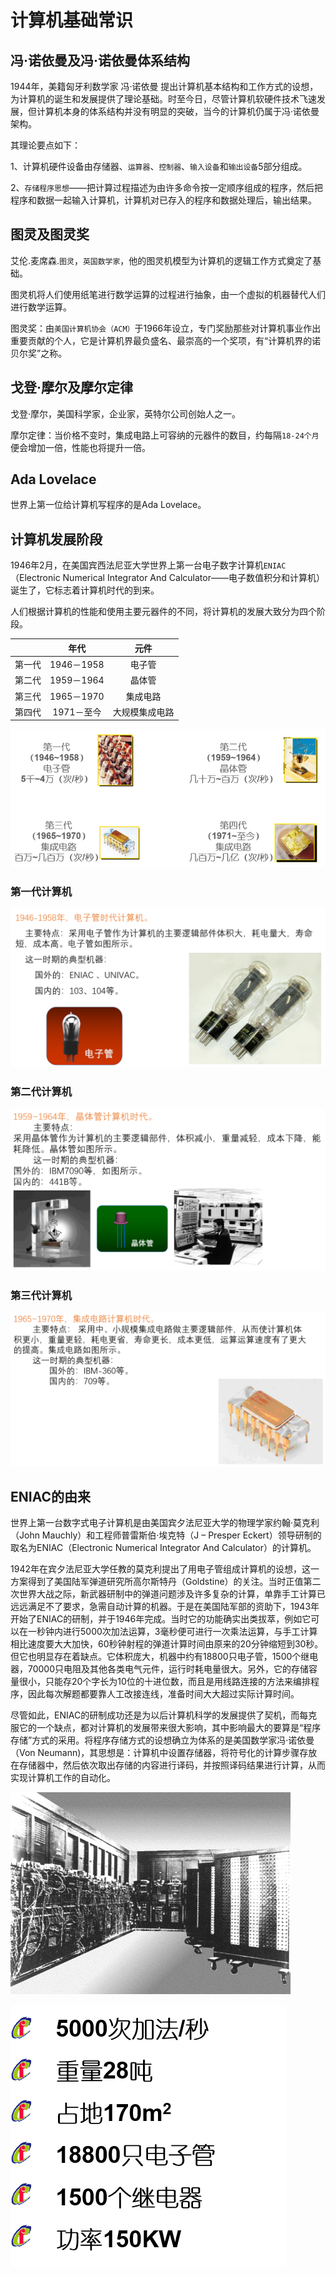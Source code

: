 # 计算机基础常识

## 冯·诺依曼及冯·诺依曼体系结构

1944年，美籍匈牙利数学家 冯·诺依曼 提出计算机基本结构和工作方式的设想，为计算机的诞生和发展提供了理论基础。时至今日，尽管计算机软硬件技术飞速发展，但计算机本身的体系结构并没有明显的突破，当今的计算机仍属于冯·诺依曼架构。

其理论要点如下：

&#x20;     1、计算机硬件设备由存储器、`运算器`、`控制器`、`输入设备`和`输出设备`5部分组成。

&#x20;     2、`存储程序思想`——把计算过程描述为由许多命令按一定顺序组成的程序，然后把程序和数据一起输入计算机，计算机对已存入的程序和数据处理后，输出结果。

## 图灵及图灵奖

艾伦.麦席森.`图灵`，`英国数学家`，他的图灵机模型为计算机的逻辑工作方式奠定了基础。

图灵机将人们使用纸笔进行数学运算的过程进行抽象，由一个虚拟的机器替代人们进行数学运算。

图灵奖：由`美国计算机协会（ACM）`于1966年设立，专门奖励那些对计算机事业作出重要贡献的个人，它是计算机界最负盛名、最崇高的一个奖项，有“计算机界的诺贝尔奖”之称。

## 戈登·摩尔及摩尔定律

戈登·摩尔，美国科学家，企业家，英特尔公司创始人之一。

摩尔定律：当价格不变时，集成电路上可容纳的元器件的数目，约每隔`18-24个月`便会增加一倍，性能也将提升一倍。

## Ada Lovelace

世界上第一位给计算机写程序的是Ada Lovelace。

## 计算机发展阶段

1946年2月，在美国宾西法尼亚大学世界上第一台电子数字计算机`ENIAC`（Electronic Numerical Integrator And Calculator——电子数值积分和计算机）诞生了，它标志着计算机时代的到来。​

人们根据计算机的性能和使用主要元器件的不同，将计算机的发展大致分为四个阶段。

|     |     年代    |    元件   |
| :-: | :-------: | :-----: |
| 第一代 | 1946－1958 |   电子管   |
| 第二代 | 1959－1964 |   晶体管   |
| 第三代 | 1965－1970 |   集成电路  |
| 第四代 |  1971－至今  | 大规模集成电路 |

![](.gitbook/assets/6.png)

### 第一代计算机

![](.gitbook/assets/7.png)

### 第二代计算机

![](.gitbook/assets/8.png)

### 第三代计算机

![](.gitbook/assets/9.png)





## ENIAC的由来

&#x20;       世界上第一台数字式电子计算机是由美国宾夕法尼亚大学的物理学家约翰·莫克利（John Mauchly）和工程师普雷斯伯·埃克特（J – Presper Eckert）领导研制的取名为ENIAC（Electronic Numerical Integrator And Calculator）的计算机。

&#x20;       1942年在宾夕法尼亚大学任教的莫克利提出了用电子管组成计算机的设想，这一方案得到了美国陆军弹道研究所高尔斯特丹（Goldstine）的关注。当时正值第二次世界大战之际，新武器研制中的弹道问题涉及许多复杂的计算，单靠手工计算已远远满足不了要求，急需自动计算的机器。于是在美国陆军部的资助下，1943年开始了ENIAC的研制，并于1946年完成。当时它的功能确实出类拔萃，例如它可以在一秒钟内进行5000次加法运算，3毫秒便可进行一次乘法运算，与手工计算相比速度要大大加快，60秒钟射程的弹道计算时间由原来的20分钟缩短到30秒。但它也明显存在着缺点。它体积庞大，机器中约有18800只电子管，1500个继电器，70000只电阻及其他各类电气元件，运行时耗电量很大。另外，它的存储容量很小，只能存20个字长为10位的十进位数，而且是用线路连接的方法来编排程序，因此每次解题都要靠人工改接连线，准备时间大大超过实际计算时间。

&#x20;       尽管如此，ENIAC的研制成功还是为以后计算机科学的发展提供了契机，而每克服它的一个缺点，都对计算机的发展带来很大影响，其中影响最大的要算是“程序存储”方式的采用。将程序存储方式的设想确立为体系的是美国数学家冯·诺依曼（Von Neumann)，其思想是：计算机中设置存储器，将符号化的计算步骤存放在存储器中，然后依次取出存储的内容进行译码，并按照译码结果进行计算，从而实现计算机工作的自动化。

![](.gitbook/assets/4.png)

![](.gitbook/assets/5.png)

